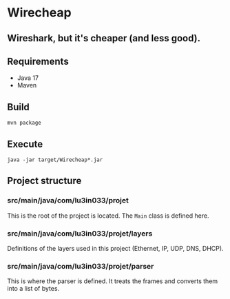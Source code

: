 # Wirecheap

## Wireshark, but it's cheaper (and less good).

## Requirements

- Java 17
- Maven

## Build

```shell
mvn package
```

## Execute

```shell
java -jar target/Wirecheap*.jar
```

## Project structure

### src/main/java/com/lu3in033/projet

This is the root of the project is located. The `Main` class is defined here.

### src/main/java/com/lu3in033/projet/layers

Definitions of the layers used in this project (Ethernet, IP, UDP, DNS, DHCP).

### src/main/java/com/lu3in033/projet/parser

This is where the parser is defined. It treats the frames and converts them into a list of bytes.